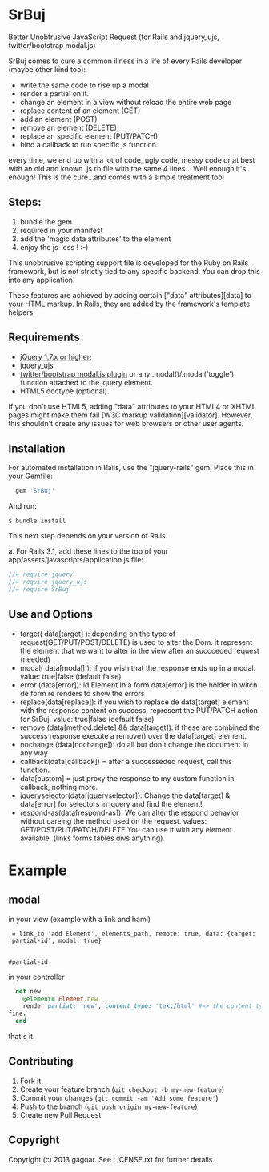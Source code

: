 SrBuj
=

Better Unobtrusive JavaScript Request (for Rails and jquery_ujs, twitter/bootstrap modal.js)

SrBuj comes to cure a common illness in a life of every Rails developer (maybe other kind too):
  - write the same code to rise up a modal
  - render a partial on it.
  - change an element in a view without reload the entire web page
  - replace content of an element (GET)
  - add an element (POST)
  - remove an element (DELETE)
  - replace an specific element (PUT/PATCH)
  - bind a callback to run specific js function.

every time, we end up with a lot of code, ugly code, messy code or at best with an old and known .js.rb file with the same 4 lines... Well enough it's enough!
This is the cure...and comes with a simple treatment too!

Steps:
-

1. bundle the gem
2. required in your manifest
3. add the 'magic data attributes' to the element
4. enjoy the js-less ! :-)

This unobtrusive scripting support file is developed for the Ruby on Rails framework, but is not strictly tied to any specific backend. You can drop this into any application.

These features are achieved by adding certain ["data" attributes][data] to your HTML markup. In Rails, they are added by the framework's template helpers.

Requirements
------------

- [jQuery 1.7.x or higher](http://jquery.com/);
- [jquery_ujs](https://github.com/rails/jquery-ujs)
- [twitter/bootstrap modal.js plugin](http://twitter.github.com/bootstrap/javascript.html#modals) or any .modal()/.modal('toggle') function attached to the jquery element.
- HTML5 doctype (optional).

If you don't use HTML5, adding "data" attributes to your HTML4 or XHTML pages might make them fail [W3C markup validation][validator]. However, this shouldn't create any issues for web browsers or other user agents.

Installation
------------

For automated installation in Rails, use the "jquery-rails" gem. Place this in your Gemfile:

````ruby
  gem 'SrBuj'
````

And run:

    $ bundle install

This next step depends on your version of Rails.

a. For Rails 3.1, add these lines to the top of your app/assets/javascripts/application.js file:

```javascript
//= require jquery
//= require jquery_ujs
//= require SrBuj
```

Use and Options
---
  - target( data[target] ):  depending on the type of request(GET/PUT/POST/DELETE) is used to alter the Dom. it represent the element that we want to alter in the view after an succceded request (needed)
  - modal( data[modal] ): if you wish that the response ends up in a modal. value: true|false (default false)
  - error (data[error]): id Element In a form data[error] is the holder in witch de form re renders to show the errors
  - replace(data[replace]):  if you wish to replace de data[target] element with the response content on success. represent the PUT/PATCH action for SrBuj. value: true|false (default false)
  - remove (data[method:delete] && data[target]): if these are combined the success response execute a remove() over the data[target] element.
  - nochange (data[nochange]): do all but don't change the document in any way.
  - callback(data[callback]) = after a successeded request, call this function.
  - data[custom] = just proxy the response to my custom function in callback, nothing more.
  - jqueryselector(data[jqueryselector]): Change the data[target] & data[error] for selectors in jquery and find the element!
  - respond-as(data[respond-as]): We can alter the respond behavior without careing the method used on the request. values: GET/POST/PUT/PATCH/DELETE
You can use it with any element available. (links forms tables divs anything).

Example
=======

modal
----
in your view (example with a link and haml)

````haml
 = link_to 'add Element', elements_path, remote: true, data: {target: 'partial-id', modal: true}


#partial-id

````

in your controller

```` ruby
  def new
    @element= Element.new
    render partial: 'new', content_type: 'text/html' #=> the content_type stands for telling the js request that everything ends up
fine.
  end
````

that's it.

Contributing
------------

1. Fork it
2. Create your feature branch (`git checkout -b my-new-feature`)
3. Commit your changes (`git commit -am 'Add some feature'`)
4. Push to the branch (`git push origin my-new-feature`)
5. Create new Pull Request

Copyright
---------

Copyright (c) 2013 gagoar. See LICENSE.txt for
further details.

